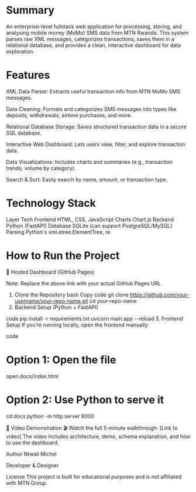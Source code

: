 # Summary

An enterprise-level fullstack web application for processing, storing, and analysing mobile money (MoMo) SMS data from MTN Rwanda. This system parses raw XML messages, categorizes transactions, saves them in a relational database, and provides a clean, interactive dashboard for data exploration.

 # Features
XML Data Parser: Extracts useful transaction info from MTN MoMo SMS messages.

Data Cleaning: Formats and categorizes SMS messages into types like deposits, withdrawals, airtime purchases, and more.

Relational Database Storage: Saves structured transaction data in a secure SQL database.

Interactive Web Dashboard: Lets users view, filter, and explore transaction data.

Data Visualizations: Includes charts and summaries (e.g., transaction trends, volume by category).

Search & Sort: Easily search by name, amount, or transaction type.

# Technology Stack
Layer	Tech
Frontend	HTML, CSS, JavaScript
Charts	Chart.js
Backend	Python (FastAPI)
Database	SQLite (can support PostgreSQL/MySQL)
Parsing	Python's xml.etree.ElementTree, re

# How to Run the Project

📍 Hosted Dashboard (GitHub Pages)

Note: Replace the above link with your actual GitHub Pages URL

1. Clone the Repository
bash
Copy code
git clone https://github.com/your-username/your-repo-name.git
cd your-repo-name
2. Backend Setup (Python + FastAPI)

 code
pip install -r requirements.txt
uvicorn main:app --reload
3. Frontend Setup
If you're running locally, open the frontend manually:

 code
# Option 1: Open the file
open docs/index.html

# Option 2: Use Python to serve it
cd docs
python -m http.server 8000

🎥 Video Demonstration
🎬 Watch the full 5-minute walkthrough: [Link to video]
The video includes architecture, demo, schema explanation, and how to use the dashboard.

Author
Ntwali Michel

Developer & Designer

 License
This project is built for educational purposes and is not affiliated with MTN Group.

